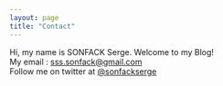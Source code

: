 ```yaml
---
layout: page
title: "Contact"
---
```


Hi, my name is SONFACK Serge. Welcome to my Blog!   
My email : sss.sonfack@gmail.com   
Follow me on twitter at [@sonfackserge](http://www.twitter.com) 
